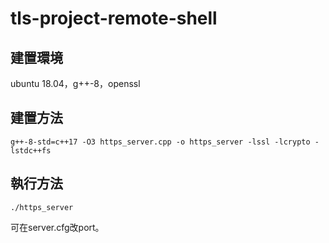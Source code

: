 # tls-project-remote-shell

## 建置環境
ubuntu 18.04，g++-8，openssl

## 建置方法
`g++-8-std=c++17 -O3 https_server.cpp -o https_server -lssl -lcrypto -lstdc++fs`

## 執行方法
`./https_server`

可在server.cfg改port。
